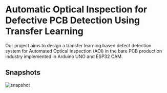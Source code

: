 # Automatic Optical Inspection for Defective PCB Detection Using Transfer Learning

Our project aims to design a transfer learning based defect detection system for Automated Optical Inspection (AOI) in the bare PCB production industry implemented in Arduino UNO and ESP32 CAM.

## Snapshots
![snapshot](https://i.ibb.co/92W5J4P/Screenshot-2023-06-22-230556.png)

